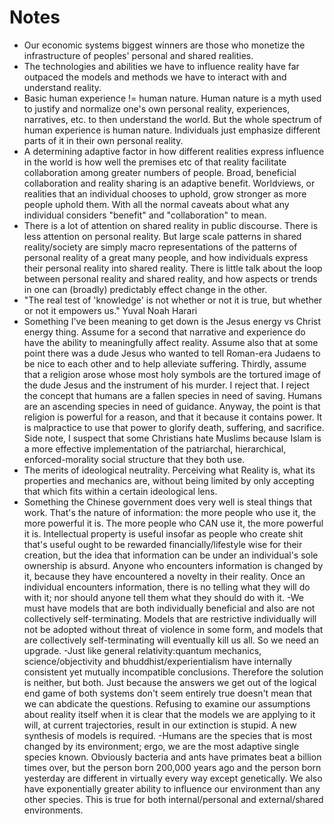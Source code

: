 # Notes

-  Our economic systems biggest winners are those who monetize the infrastructure of peoples' personal and shared realities. 
- 	The technologies and abilities we have to influence reality have far outpaced the models and methods we have to interact with and understand 	reality.
-	Basic human experience != human nature. Human nature is a myth used to justify and normalize one's own personal reality, experiences, narratives, etc. to then understand the world. But the whole spectrum of human experience is human nature. Individuals just emphasize different parts of it in their own personal reality.
-	A determining adaptive factor in how different realities express influence in the world is how well the premises etc of that reality facilitate collaboration among greater numbers of people. Broad, beneficial collaboration and reality sharing is an adaptive benefit. Worldviews, or realities that an individual chooses to uphold, grow stronger as more people uphold them. With all the normal caveats about what any individual considers "benefit" and "collaboration" to mean.   
-	There is a lot of attention on shared reality in public discourse. There is less attention on personal reality. But large scale patterns in shared reality/society are simply macro representations of the patterns of personal reality of a great many people, and how individuals express their personal reality into shared reality. There is little talk about the loop between personal reality and shared reality, and how aspects or trends in one can (broadly) predictably effect change in the other. 
- "The real test of 'knowledge' is not whether or not it is true, but whether or not it empowers us." Yuval Noah Harari
- Something I've been meaning to get down is the Jesus energy vs Christ energy thing. Assume for a second that narrative and experience do have the ability to meaningfully affect reality. Assume also that at some point there was a dude Jesus who wanted to tell Roman-era Judaens to be nice to each other and to help alleviate suffering. Thirdly, assume that a religion arose whose most holy symbols are the tortured image of the dude Jesus and the instrument of his murder. I reject that. I reject the concept that humans are a fallen species in need of saving. Humans are an ascending species in need of guidance. Anyway, the point is that religion is powerful for a reason, and that it because it contains power. It is malpractice to use that power to glorify death, suffering, and sacrifice. Side note, I suspect that some Christians hate Muslims because Islam is a more effective implementation of the patriarchal, hierarchical, enforced-morality social structure that they both use.  
- The merits of ideological neutrality. Perceiving what Reality is, what its properties and mechanics are, without being limited by only accepting that which fits within a certain ideological lens. 
- Something the Chinese government does very well is steal things that work. That's the nature of information: the more people who use it, the more powerful it is. The more people who CAN use it, the more powerful it is. Intellectual property is useful insofar as people who create shit that's useful ought to be rewarded financially/lifestyle wise for their creation, but the idea that information can be under an individual's sole ownership is absurd. Anyone who encounters information is changed by it, because they have encountered a novelty in their reality. Once an individual encounters information, there is no telling what they will do with it; nor should anyone tell them what they should do with it.
-We must have models that are both individually beneficial and also are not collectively self-terminating. Models that are restrictive individually will not be adopted without threat of violence in some form, and models that are collectively self-terminating will eventually kill us all. So we need an upgrade. 
-Just like general relativity:quantum mechanics, science/objectivity and bhuddhist/experientialism have internally consistent yet mutually incompatible conclusions. Therefore the solution is neither, but both. Just because the answers we get out of the logical end game of both systems don't seem entirely true doesn't mean that we can abdicate the questions.  Refusing to examine our assumptions about reality itself when it is clear that the models we are applying to it will, at current trajectories, result in our extinction is stupid. A new synthesis of models is required. 
-Humans are the species that is most changed by its environment; ergo, we are the most adaptive single species known. Obviously bacteria and ants have primates beat a billion times over, but the person born 200,000 years ago and the person born yesterday are different in virtually every way except genetically.  We also have exponentially greater ability to influence our environment than any other species. This is true for both internal/personal and external/shared environments. 